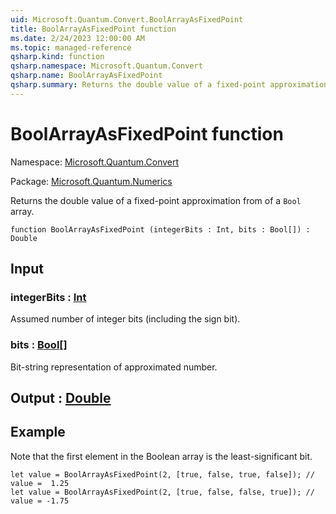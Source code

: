 ```yaml
---
uid: Microsoft.Quantum.Convert.BoolArrayAsFixedPoint
title: BoolArrayAsFixedPoint function
ms.date: 2/24/2023 12:00:00 AM
ms.topic: managed-reference
qsharp.kind: function
qsharp.namespace: Microsoft.Quantum.Convert
qsharp.name: BoolArrayAsFixedPoint
qsharp.summary: Returns the double value of a fixed-point approximation from of a `Bool` array.
---
```


# BoolArrayAsFixedPoint function

Namespace: [Microsoft.Quantum.Convert](xref:Microsoft.Quantum.Convert)

Package: [Microsoft.Quantum.Numerics](https://nuget.org/packages/Microsoft.Quantum.Numerics)


Returns the double value of a fixed-point approximation from of a `Bool` array.

```qsharp
function BoolArrayAsFixedPoint (integerBits : Int, bits : Bool[]) : Double
```


## Input

### integerBits : [Int](xref:microsoft.quantum.qsharp.valueliterals#int-literals)

Assumed number of integer bits (including the sign bit).


### bits : [Bool](xref:microsoft.quantum.qsharp.valueliterals#bool-literals)[]

Bit-string representation of approximated number.



## Output : [Double](xref:microsoft.quantum.qsharp.valueliterals#double-literals)



## Example

Note that the first element in the Boolean array is the least-significant bit.```qsharplet value = BoolArrayAsFixedPoint(2, [true, false, true, false]); // value =  1.25let value = BoolArrayAsFixedPoint(2, [true, false, false, true]); // value = -1.75```